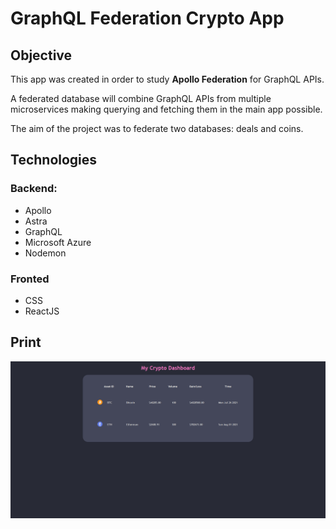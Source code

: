 # GraphQL Federation Crypto App

## Objective
This app was created in order to study **Apollo Federation** for GraphQL APIs. 

A federated database will combine GraphQL APIs from multiple microservices making querying and fetching them in the main app possible.

The aim of the project was to federate two databases: deals and coins.

## Technologies

### Backend:

- Apollo
- Astra
- GraphQL
- Microsoft  Azure
- Nodemon


### Fronted 

- CSS
- ReactJS

## Print

![My Crypto App](public/images/graphqlCrypto.png "Running my application locally")